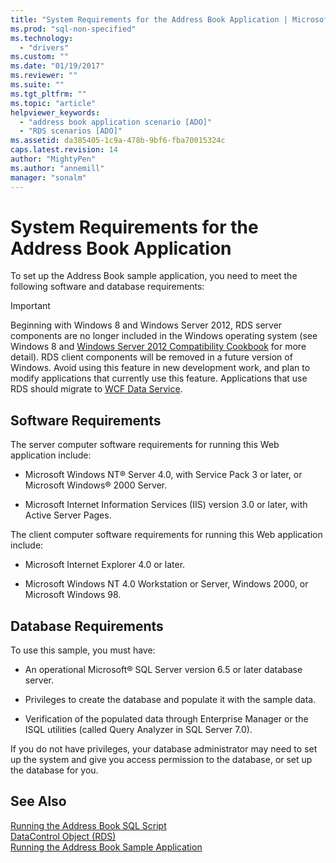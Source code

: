 ```yaml
---
title: "System Requirements for the Address Book Application | Microsoft Docs"
ms.prod: "sql-non-specified"
ms.technology:
  - "drivers"
ms.custom: ""
ms.date: "01/19/2017"
ms.reviewer: ""
ms.suite: ""
ms.tgt_pltfrm: ""
ms.topic: "article"
helpviewer_keywords: 
  - "address book application scenario [ADO]"
  - "RDS scenarios [ADO]"
ms.assetid: da385405-1c9a-478b-9bf6-fba70015324c
caps.latest.revision: 14
author: "MightyPen"
ms.author: "annemill"
manager: "sonalm"
---
```

# System Requirements for the Address Book Application
To set up the Address Book sample application, you need to meet the following software and database requirements:  
  
> [!IMPORTANT]
>  Beginning with Windows 8 and Windows Server 2012, RDS server components are no longer included in the Windows operating system (see Windows 8 and [Windows Server 2012 Compatibility Cookbook](https://www.microsoft.com/en-us/download/details.aspx?id=27416) for more detail). RDS client components will be removed in a future version of Windows. Avoid using this feature in new development work, and plan to modify applications that currently use this feature. Applications that use RDS should migrate to [WCF Data Service](http://go.microsoft.com/fwlink/?LinkId=199565).  
  
## Software Requirements  
 The server computer software requirements for running this Web application include:  
  
-   Microsoft Windows NT® Server 4.0, with Service Pack 3 or later, or Microsoft Windows® 2000 Server.  
  
-   Microsoft Internet Information Services (IIS) version 3.0 or later, with Active Server Pages.  
  
 The client computer software requirements for running this Web application include:  
  
-   Microsoft Internet Explorer 4.0 or later.  
  
-   Microsoft Windows NT 4.0 Workstation or Server, Windows 2000, or Microsoft Windows 98.  
  
## Database Requirements  
 To use this sample, you must have:  
  
-   An operational Microsoft® SQL Server version 6.5 or later database server.  
  
-   Privileges to create the database and populate it with the sample data.  
  
-   Verification of the populated data through Enterprise Manager or the ISQL utilities (called Query Analyzer in SQL Server 7.0).  
  
 If you do not have privileges, your database administrator may need to set up the system and give you access permission to the database, or set up the database for you.  
  
## See Also  
 [Running the Address Book SQL Script](../../../ado/guide/remote-data-service/running-the-address-book-sql-script.md)   
 [DataControl Object (RDS)](../../../ado/reference/rds-api/datacontrol-object-rds.md)   
 [Running the Address Book Sample Application](../../../ado/guide/remote-data-service/running-the-address-book-sample-application.md)


